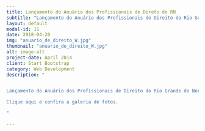 ```yaml
---
title: Lançamento do Anuário dos Profissionais de Direto do RN
subtitle: "Lançamento do Anuário dos Profissionais de Direito do Rio Grande do Norte que aconteceu  no Rv Versailles Tirol..."
layout: default
modal-id: 11
date: 2018-04-20
img: "anuario_de_direito_W.jpg"
thumbnail: "anuario_de_direito_W.jpg"
alt: image-alt
project-date: April 2014
client: Start Bootstrap
category: Web Development
description: "


Lançamento do Anuário dos Profissionais de Direito do Rio Grande do Norte que aconteceu  no Rv Versailles Tirol,  com  apresentação do colunista Toinho Silveira . A publicação servirá de memória jurídica, com finalidade de contribuir para que o Direito seja exercido de forma ética, mas acima  de tudo, constituir-se em  um  importante  documento  histórico  e  uma  fonte  de  consulta  aos  profissionais  e  estudantes ligados aos setores jurídicos e toda a sociedade de forma geral.<br><br>

Clique aqui e confira a galeria de fotos.

"

---
```

